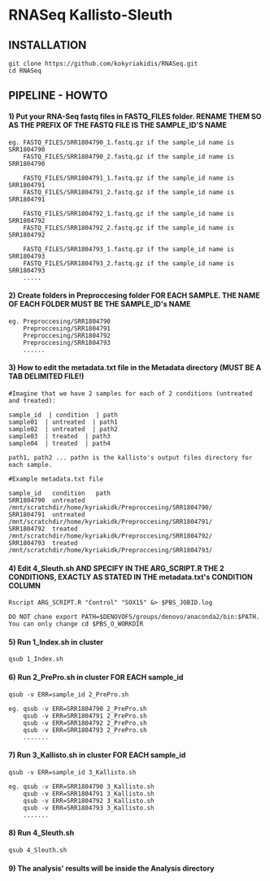 # RNASeq Kallisto-Sleuth 

## INSTALLATION 
```
git clone https://github.com/kokyriakidis/RNASeq.git
cd RNASeq
```
## PIPELINE - HOWTO
#### 1) Put your RNA-Seq fastq files in FASTQ_FILES folder. RENAME THEM SO AS THE PREFIX OF THE FASTQ FILE IS THE SAMPLE_ID'S NAME

```
eg. FASTQ_FILES/SRR1804790_1.fastq.gz if the sample_id name is SRR1804790
    FASTQ_FILES/SRR1804790_2.fastq.gz if the sample_id name is SRR1804790

    FASTQ_FILES/SRR1804791_1.fastq.gz if the sample_id name is SRR1804791
    FASTQ_FILES/SRR1804791_2.fastq.gz if the sample_id name is SRR1804791

    FASTQ_FILES/SRR1804792_1.fastq.gz if the sample_id name is SRR1804792
    FASTQ_FILES/SRR1804792_2.fastq.gz if the sample_id name is SRR1804792

    FASTQ_FILES/SRR1804793_1.fastq.gz if the sample_id name is SRR1804793
    FASTQ_FILES/SRR1804793_2.fastq.gz if the sample_id name is SRR1804793
    .....
```

#### 2) Create folders in Preproccesing folder FOR EACH SAMPLE. THE NAME OF EACH FOLDER MUST BE THE SAMPLE_ID's NAME

```
eg. Preproccesing/SRR1804790
    Preproccesing/SRR1804791
    Preproccesing/SRR1804792
    Preproccesing/SRR1804793
    ......
```    

#### 3) How to edit the metadata.txt file in the Metadata directory (MUST BE A TAB DELIMITED FILE!)

```
#Imagine that we have 2 samples for each of 2 conditions (untreated and treated):

sample_id  | condition  | path
sample01  | untreated  | path1
sample02  | untreated  | path2
sample03  | treated  | path3
sample04  | treated  | path4

path1, path2 ... pathn is the kallisto's output files directory for each sample.

#Example metadata.txt file

sample_id	condition	path
SRR1804790	untreated   /mnt/scratchdir/home/kyriakidk/Preproccesing/SRR1804790/
SRR1804791	untreated   /mnt/scratchdir/home/kyriakidk/Preproccesing/SRR1804791/
SRR1804792	treated /mnt/scratchdir/home/kyriakidk/Preproccesing/SRR1804792/
SRR1804793	treated /mnt/scratchdir/home/kyriakidk/Preproccesing/SRR1804793/
```

#### 4) Edit 4_Sleuth.sh AND SPECIFY IN THE ARG_SCRIPT.R THE 2 CONDITIONS, EXACTLY AS STATED IN THE metadata.txt's CONDITION COLUMN
```
Rscript ARG_SCRIPT.R "Control" "SOX15" &> $PBS_JOBID.log 

DO NOT chane export PATH=$DENOVOFS/groups/denovo/anaconda2/bin:$PATH. You can only change cd $PBS_O_WORKDIR

```

#### 5) Run 1_Index.sh in cluster
```
qsub 1_Index.sh
```

#### 6) Run 2_PrePro.sh in cluster FOR EACH sample_id
```
qsub -v ERR=sample_id 2_PrePro.sh

eg. qsub -v ERR=SRR1804790 2_PrePro.sh
    qsub -v ERR=SRR1804791 2_PrePro.sh
    qsub -v ERR=SRR1804792 2_PrePro.sh
    qsub -v ERR=SRR1804793 2_PrePro.sh
    .......

```

#### 7) Run 3_Kallisto.sh in cluster FOR EACH sample_id
```
qsub -v ERR=sample_id 3_Kallisto.sh

eg. qsub -v ERR=SRR1804790 3_Kallisto.sh
    qsub -v ERR=SRR1804791 3_Kallisto.sh
    qsub -v ERR=SRR1804792 3_Kallisto.sh
    qsub -v ERR=SRR1804793 3_Kallisto.sh
    .......

```

#### 8) Run 4_Sleuth.sh
```
qsub 4_Sleuth.sh

```
#### 9) The analysis' results will be inside the Analysis directory 
